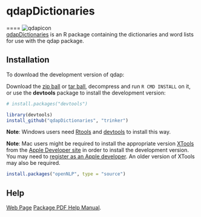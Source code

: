 # qdapDictionaries
====
![qdapicon](https://dl.dropbox.com/u/61803503/qdapicon.png)   
[qdapDictionaries](http://trinker.github.com/qdapDictionaries/) is an R package containing the dictionaries and word lists for use with the qdap package.

## Installation

To download the development version of qdap:

Download the [zip ball](https://github.com/trinker/qdapDictionaries/zipball/master) or [tar ball](https://github.com/trinker/qdapDictionaries/tarball/master), decompress and run `R CMD INSTALL` on it, or use the **devtools** package to install the development version:

```r
# install.packages("devtools")

library(devtools)
install_github("qdapDictionaries", "trinker")
```

**Note**: Windows users need [Rtools](http://www.murdoch-sutherland.com/Rtools/) and [devtools](http://CRAN.R-project.org/package=devtools) to install this way.

**Note**: Mac users might be required to install the appropriate version [XTools](https://developer.apple.com/xcode/) from the [Apple Developer site](https://developer.apple.com/) in order to install the development version.  You may need to [register as an Apple developer](https://developer.apple.com/programs/register/).  An older version of XTools may also be required.

```r
install.packages("openNLP", type = "source")
```

## Help
[Web Page](http://trinker.github.com/qdapDictionaries/) 
[Package PDF Help Manual](https://dl.dropbox.com/u/61803503/qdapDictionaries.pdf).
